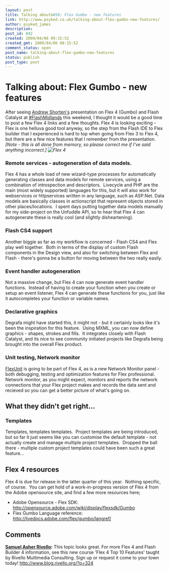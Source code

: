 ```yaml
---
layout: post
title: Talking about&#58; Flex Gumbo - new features
link: http://www.psyked.co.uk/talking-about-flex-gumbo-new-features/
author: psyked_james
description: 
post_id: 842
created: 2009/04/06 09:15:52
created_gmt: 2009/04/06 08:15:52
comment_status: open
post_name: talking-about-flex-gumbo-new-features
status: publish
post_type: post
---
```


# Talking about: Flex Gumbo - new features

After seeing [Andrew Shorten's](http://www.ashorten.com/) presentation on Flex 4 (Gumbo) and Flash Catalyst at [#FlashMidlands](http://www.flashmidlands.com/) this weekend, I thought it would be a good time to post a few Flex 4 links and a few thoughts. Flex 4 is looking exciting - Flex is one helluva good tool anyway, so the step from the Flash IDE to Flex builder that I experienced is hard to top when going from Flex 3 to Flex 4, but there are a few nice features that I remember from the presentation. _[Note - this is all done from memory, so please correct me if I've said anything incorrect.]_ _![Flex 4](http://uploads.psyked.co.uk/2009/04/flex4.jpg)_

### Remote services - autogeneration of data models.

Flex 4 has a whole load of new wizard-type processes for automatically generating classes and data models for remote services, using a combination of introspection and descriptors.  Livecycle and PHP are the main (most widely supported) languages for this, but it will also work for webservices or httpservices written in any language, such as ASP.Net. Data models are basically classes in actionscript that represent objects stored in other places/locations.  I spent days putting together data models manually for my side-project on the Unfuddle API, so to hear that Flex 4 can autogenerate these is really cool (and slightly disheartening). 

### Flash CS4 support

Another biggie as far as my workflow is concerned - Flash CS4 and Flex play well together.  Both in terms of the display of custom Flash components in the Design view, and also for switching between Flex and Flash - there's gonna be a button for moving between the two really easily. 

### Event handler autogeneration

Not a massive change, but Flex 4 can now generate event handler functions.  Instead of having to create your function when you create or setup an event listener, Flex 4 can generate these functions for you, just like it autocompletes your function or variable names. 

### Declarative graphics

Degrafa might have started this, it might not - but it certainly looks like it's been the inspiration for this feature.  Using MXML, you can now define graphics - shapes, strokes and fills.  It integrates closely with Flash Catalyst, and its nice to see community initiated projects like Degrafa being brought into the overall Flex product. 

### Unit testing, Network monitor

[FlexUnit](http://opensource.adobe.com/wiki/display/flexunit/FlexUnit) is going to be part of Flex 4, as is a new Network Monitor panel - both debugging, testing and optimization features for Flex professional. Network monitor, as you might expect, monitors and reports the network connections that your Flex project makes and records the data sent and recieved so you can get a better picture of what's going on. 

## What they didn't get right...

### Templates

Templates, templates templates.  Project templates are being introduced, but so far it just seems like you can customise the default template - not actually create and manage multiple project templates.  Dropped the ball there - multiple custom project templates could have been such a great feature... 

## Flex 4 resources

Flex 4 is due for release in the latter quarter of this year.  Nothing specific, of course.  You can get hold of a work-in-progress version of Flex 4 from the Adobe opensource site, and find a few more resources here; 

  * Adobe Opensource - Flex SDK: <http://opensource.adobe.com/wiki/display/flexsdk/Gumbo>
  * Flex Gumbo Language reference: <http://livedocs.adobe.com/flex/gumbo/langref/>

## Comments

**[Samuel Asher Rivello](#626 "2009-06-21 12:05:44"):** This topic looks great. For more Flex 4 and Flash Builder 4 information, see this new course 'Flex 4 Top 10 Features' taught by Rivello Multimedia Consulting. Sign up or request it come to your town today! http://www.blog.rivello.org/?p=324

